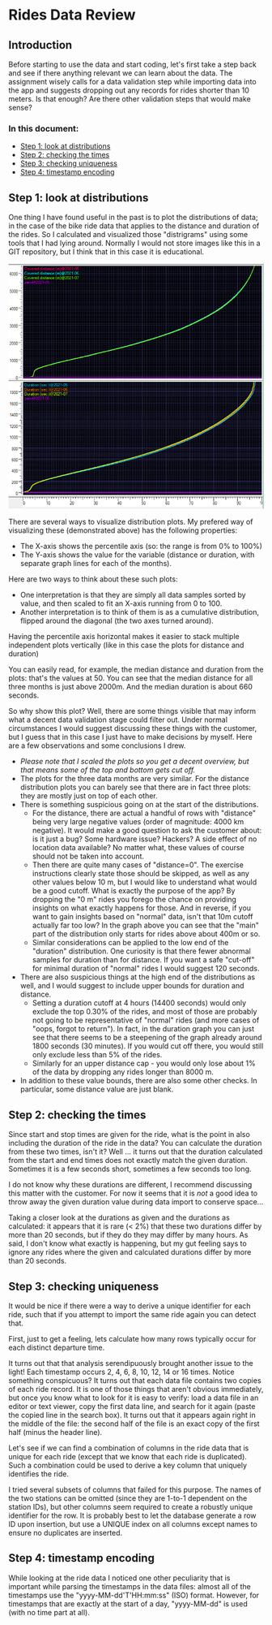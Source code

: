 # Rides Data Review

## Introduction

Before starting to use the data and start coding, let's first take a 
step back and see if there anything relevant we can learn about the data. The
assignment wisely calls for a data validation step while importing data into
the app and suggests dropping out any records for rides shorter than 10 meters.
Is that enough? Are there other validation steps that would make sense?

### In this document:

* [Step 1: look at distributions](#step-1-look-at-distributions)
* [Step 2: checking the times](#step-2-checking-the-times)
* [Step 3: checking uniqueness](#step-3-checking-uniqueness)
* [Step 4: timestamp encoding](#step-4-timestamp-encoding)

## Step 1: look at distributions

One thing I have found useful in the past is to plot the distributions 
of data; in the case of the bike ride data that applies to the distance and 
duration of the rides. So I calculated and visualized those "distrigrams" using
some tools that I had lying around. Normally I would not store images like this
in a GIT repository, but I think that in this case it is educational.

![Cumulative distrigrams of distance and duration](distrigrams-full.png)

There are several ways to visualize distribution plots. My prefered way
of visualizing these (demonstrated above) has the following properties:

* The X-axis shows the percentile axis (so: the range is from 0% to 100%)
* The Y-axis shows the value for the variable (distance or duration, with
separate graph lines for each of the months).

Here are two ways to think about these such plots:
* One interpretation is that they are simply all data samples sorted by value, and then
scaled to fit an X-axis running from 0 to 100.
* Another interpretation is to think of them is as a cumulative distribution, flipped
around the diagonal (the two axes turned around).

Having the percentile axis horizontal makes it easier to stack multiple independent
plots vertically (like in this case the plots for distance and duration)

You can easily read, for example, the median distance and duration from the plots: that's
the values at 50. You can see that the median distance for all three months is just above
2000m. And the median duration is about 660 seconds.

So why show this plot? Well, there are some things visible that may inform what
a decent data validation stage could filter out. Under normal circumstances I
would suggest discussing these things with the customer, but I guess that in
this case I just have to make decisions by myself. Here are a few observations
and some conclusions I drew.

* _Please note that I scaled the plots so you get a decent overview, but that means
some of the top and bottom gets cut off._
* The plots for the three data months are very similar. For the distance distribution
plots you can barely see that there are in fact three plots: they are mostly just
on top of each other.
* There is something suspicious going on at the start of the distributions.
    * For the distance, there are actual a handful of rows with "distance" being
    very large negative values (order of magnitude: 4000 km negative). It would
    make a good question to ask the customer about: is it just a bug? Some
    hardware issue? Hackers? A side effect of no location data available? No
    matter what, these values of course should not be taken into account.
    * Then there are quite many cases of "distance=0". The exercise instructions
    clearly state those should be skipped, as well as any other values below 10 m, 
    but I would like to understand what would be a good cutoff. What is exactly
    the purpose of the app? By dropping the "0 m" rides you forego the chance
    on providing insights on what exactly happens for those. And in reverse, if
    you want to gain insights based on "normal" data, isn't that 10m cutoff
    actually far too low? In the graph above you can see that the "main" part
    of the distribution only starts for rides above about 400m or so. 
    * Similar considerations can be applied to the low end of the "duration"
    distribution. One curiosity is that there fewer abnormal samples for 
    duration than for distance. If you want a safe "cut-off" for minimal
    duration of "normal" rides I would suggest 120 seconds.
* There are also suspicious things at the high end of the distributions as 
well, and I would suggest to include upper bounds for duration and distance.
    * Setting a duration cutoff at 4 hours (14400 seconds) would only exclude the
    top 0.30% of the rides, and most of those are probably not going to be
    representative of "normal" rides (and more cases of "oops, forgot to return").
    In fact, in the duration graph you can just see that there seems to be a 
    steepening of the graph already around 1800 seconds (30 minutes). If you
    would cut off there, you would still only exclude less than 5% of the rides.
    * Similarly for an upper distance cap - you would only lose about 1% of the data
    by dropping any rides longer than 8000 m.
* In addition to these value bounds, there are also some other checks. In particular,
some distance value are just blank.

## Step 2: checking the times

Since start and stop times are given for the ride, what is the point in also
including the duration of the ride in the data? You can calculate the duration from
these two times, isn't it? Well ... it turns out that the duration 
calculated from the start and end times does not exactly match the given
duration. Sometimes it is a few seconds short, sometimes a few seconds
too long.

I do not know why these durations are different, I recommend discussing
this matter with the customer. For now it seems that it is _not_ a good
idea to throw away the given duration value during data import to
conserve space...

Taking a closer look at the durations as given and the durations as calculated:
it appears that it is rare (< 2%) that these two durations differ by more than 20
seconds, but if they do they may differ by many hours. As said, I don't know what
exactly is happening, but my gut feeling says to ignore any rides where the 
given and calculated durations differ by more than 20 seconds.

## Step 3: checking uniqueness

It would be nice if there were a way to derive a unique identifier for each ride,
such that if you attempt to import the same ride again you can detect that.

First, just to get a feeling, lets calculate how many rows typically occur for each
distinct departure time. 

It turns out that that analysis serendipuously brought another issue to the light!
Each timestamp occurs 2, 4, 6, 8, 10, 12, 14 or 16 times. Notice something
conspicuous? It turns out that each data file contains two copies of each ride
record. It is one of those things that aren't obvious immediately, but once you
know what to look for it is easy to verify: load a data file in an editor or
text viewer, copy the first data line, and search for it again (paste the copied
line in the search box). It turns out that it appears again right in the middle
of the file: the second half of the file is an exact copy of the first half
(minus the header line).

Let's see if we can find a combination of columns in the ride data that is
unique for each ride (except that we know that each ride is duplicated). Such
a combination could be used to derive a key column that uniquely identifies
the ride.

I tried several subsets of columns that failed for this purpose. The names
of the two stations can be omitted (since they are 1-to-1 dependent on the
station IDs), but other columns seem required to create a robustly unique
identifier for the row. It is probably best to let the database generate
a row ID upon insertion, but use a UNIQUE index on all columns except names
to ensure no duplicates are inserted.

## Step 4: timestamp encoding

While looking at the ride data I noticed one other peculiarity that is important
while parsing the timestamps in the data files: almost all of the timestamps
use the "yyyy-MM-dd'T'HH:mm:ss" (ISO) format. However, for timestamps that are
exactly at the start of a day, "yyyy-MM-dd" is used (with no time part at all).

